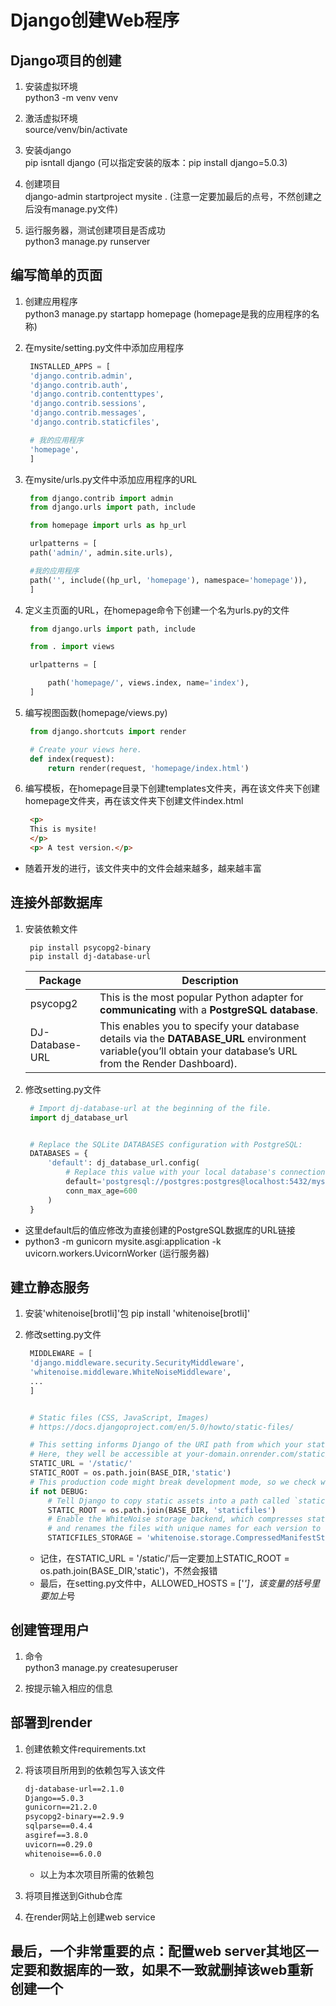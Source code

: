# Django创建Web程序

## Django项目的创建

1. 安装虚拟环境  
   python3 -m venv venv

2. 激活虚拟环境  
   source/venv/bin/activate

3. 安装django  
   pip isntall django       (可以指定安装的版本：pip install django=5.0.3)

4. 创建项目  
   django-admin startproject mysite .   (注意一定要加最后的点号，不然创建之后没有manage.py文件)

5. 运行服务器，测试创建项目是否成功  
   python3 manage.py runserver

## 编写简单的页面

1. 创建应用程序  
   python3 manage.py startapp homepage      (homepage是我的应用程序的名称)

2. 在mysite/setting.py文件中添加应用程序
   ```python
    INSTALLED_APPS = [
    'django.contrib.admin',
    'django.contrib.auth',
    'django.contrib.contenttypes',
    'django.contrib.sessions',
    'django.contrib.messages',
    'django.contrib.staticfiles',

    # 我的应用程序
    'homepage',
    ]
   ```

3. 在mysite/urls.py文件中添加应用程序的URL
   ```python
    from django.contrib import admin
    from django.urls import path, include

    from homepage import urls as hp_url

    urlpatterns = [
    path('admin/', admin.site.urls),

    #我的应用程序
    path('', include((hp_url, 'homepage'), namespace='homepage')),
    ]

   ```

4. 定义主页面的URL，在homepage命令下创建一个名为urls.py的文件
   ```python
    from django.urls import path, include

    from . import views

    urlpatterns = [

        path('homepage/', views.index, name='index'),
    ]
   ```

5. 编写视图函数(homepage/views.py)
   ```python
    from django.shortcuts import render

    # Create your views here.
    def index(request):
        return render(request, 'homepage/index.html')
   ```  

6. 编写模板，在homepage目录下创建templates文件夹，再在该文件夹下创建homepage文件夹，再在该文件夹下创建文件index.html
   ```html
    <p>
    This is mysite!
    </p>
    <p> A test version.</p>
   ```
- 随着开发的进行，该文件夹中的文件会越来越多，越来越丰富

## 连接外部数据库
1. 安装依赖文件
   ```console
    pip install psycopg2-binary
    pip install dj-database-url
   ```

    |Package	|Description|
    |-|-|
    |psycopg2	|This is the most popular Python adapter for **communicating** with a **PostgreSQL database**.|
    |DJ-Database-URL	|This enables you to specify your database details via the **DATABASE_URL** environment variable(you’ll obtain your database’s URL from the Render Dashboard).|

2. 修改setting.py文件
   ```python
    # Import dj-database-url at the beginning of the file.
    import dj_database_url


    # Replace the SQLite DATABASES configuration with PostgreSQL:
    DATABASES = {
        'default': dj_database_url.config(
            # Replace this value with your local database's connection string.
            default='postgresql://postgres:postgres@localhost:5432/mysite',
            conn_max_age=600
        )
    }
   ```
- 这里default后的值应修改为直接创建的PostgreSQL数据库的URL链接
- python3 -m gunicorn mysite.asgi:application -k uvicorn.workers.UvicornWorker (运行服务器)


## 建立静态服务
1. 安装'whitenoise[brotli]'包
   pip install 'whitenoise[brotli]'

2. 修改setting.py文件
   ```python
    MIDDLEWARE = [
    'django.middleware.security.SecurityMiddleware',
    'whitenoise.middleware.WhiteNoiseMiddleware',
    ...
    ]


    # Static files (CSS, JavaScript, Images)
    # https://docs.djangoproject.com/en/5.0/howto/static-files/

    # This setting informs Django of the URI path from which your static files will be served to users
    # Here, they well be accessible at your-domain.onrender.com/static/... or yourcustomdomain.com/static/...
    STATIC_URL = '/static/'
    STATIC_ROOT = os.path.join(BASE_DIR,'static') 
    # This production code might break development mode, so we check whether we're in DEBUG mode
    if not DEBUG:
        # Tell Django to copy static assets into a path called `staticfiles` (this is specific to Render)
        STATIC_ROOT = os.path.join(BASE_DIR, 'staticfiles')
        # Enable the WhiteNoise storage backend, which compresses static files to reduce disk use
        # and renames the files with unique names for each version to support long-term caching
        STATICFILES_STORAGE = 'whitenoise.storage.CompressedManifestStaticFilesStorage'

   ```
   - 记住，在STATIC_URL = '/static/'后一定要加上STATIC_ROOT = os.path.join(BASE_DIR,'static')，不然会报错
   - 最后，在setting.py文件中，ALLOWED_HOSTS = ['*']，该变量的括号里要加上*号
## 创建管理用户 

1. 命令  
   python3 manage.py createsuperuser

2. 按提示输入相应的信息

## 部署到render
1. 创建依赖文件requirements.txt
2. 将该项目所用到的依赖包写入该文件
   ```txt
   dj-database-url==2.1.0
   Django==5.0.3
   gunicorn==21.2.0
   psycopg2-binary==2.9.9
   sqlparse==0.4.4
   asgiref==3.8.0
   uvicorn==0.29.0
   whitenoise==6.0.0
   ```
   - 以上为本次项目所需的依赖包
  

3. 将项目推送到Github仓库
4. 在render网站上创建web service


## 最后，一个非常重要的点：配置web server其地区一定要和数据库的一致，如果不一致就删掉该web重新创建一个